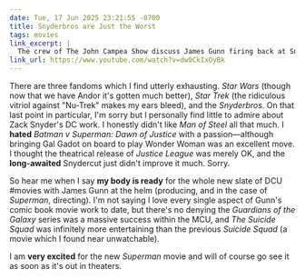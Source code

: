 ```yaml
---
date: Tue, 17 Jun 2025 23:21:55 -0700
title: Snyderbros are Just the Worst
tags: movies
link_excerpt: |
  The crew of The John Campea Show discuss James Gunn firing back at Snydercut fans who plan on review bombing his upcoming Superman film. (YouTube)
link_url: https://www.youtube.com/watch?v=dw0CkIxOyBk
---
```


There are three fandoms which I find utterly exhausting. _Star Wars_ (though now that we have Andor it's gotten much better), _Star Trek_ (the ridiculous vitriol against "Nu-Trek" makes my ears bleed), and the _Snyderbros_. On that last point in particular, I'm sorry but I personally find little to admire about Zack Snyder's DC work. I honestly didn't like _Man of Steel_ all that much. I **hated** _Batman v Superman: Dawn of Justice_ with a passion—although bringing Gal Gadot on board to play Wonder Woman was an excellent move. I thought the theatrical release of _Justice League_ was merely OK, and the **long-awaited** Snydercut just didn't improve it much. Sorry.

So hear me when I say **my body is ready** for the whole new slate of DCU #movies with James Gunn at the helm (producing, and in the case of _Superman_, directing). I'm not saying I love every single aspect of Gunn's comic book movie work to date, but there's no denying the _Guardians of the Galaxy_ series was a massive success within the MCU, and _The Suicide Squad_ was infinitely more entertaining than the previous _Suicide Squad_ (a movie which I found near unwatchable).

I am **very excited** for the new _Superman_ movie and will of course go see it as soon as it's out in theaters.
